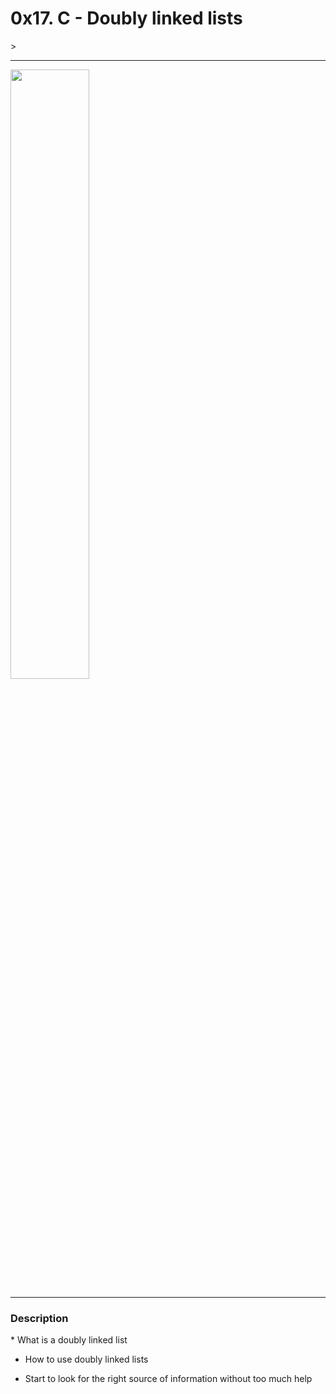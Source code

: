 <h1>0x17. C - Doubly linked lists</h1>>
<hr>
<img src="https://encrypted-tbn0.gstatic.com/images?q=tbn:ANd9GcTWhdhQIa7FXhHKTxuhAwZD4WG8Zmk9jHHREA&usqp=CAU" width="50%">
<hr>
<h3>Description</h3>
 * What is a doubly linked list

 * How to use doubly linked lists

 * Start to look for the right source of information without too much help
